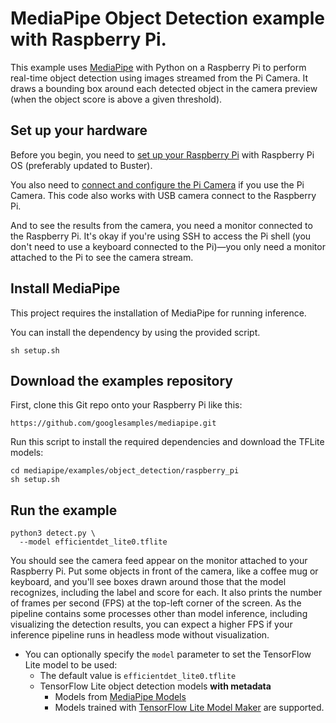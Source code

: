 # MediaPipe Object Detection example with Raspberry Pi.

This example uses [MediaPipe](https://github.com/google/mediapipe) with Python on
a Raspberry Pi to perform real-time object detection using images streamed from
the Pi Camera. It draws a bounding box around each detected object in the camera
preview (when the object score is above a given threshold).

## Set up your hardware

Before you begin, you need to
[set up your Raspberry Pi](https://projects.raspberrypi.org/en/projects/raspberry-pi-setting-up)
with Raspberry Pi OS (preferably updated to Buster).

You also need to [connect and configure the Pi Camera](
https://www.raspberrypi.org/documentation/configuration/camera.md) if you use
the Pi Camera. This code also works with USB camera connect to the Raspberry Pi.

And to see the results from the camera, you need a monitor connected
to the Raspberry Pi. It's okay if you're using SSH to access the Pi shell
(you don't need to use a keyboard connected to the Pi)—you only need a monitor
attached to the Pi to see the camera stream.

## Install MediaPipe

This project requires the installation of MediaPipe for running inference.

You can install the dependency by using the provided script.

```
sh setup.sh
```

## Download the examples repository

First, clone this Git repo onto your Raspberry Pi like this:

```
https://github.com/googlesamples/mediapipe.git
```

Run this script to install the required dependencies and download the TFLite models:

```
cd mediapipe/examples/object_detection/raspberry_pi
sh setup.sh
```

## Run the example

```
python3 detect.py \
  --model efficientdet_lite0.tflite
```

You should see the camera feed appear on the monitor attached to your Raspberry
Pi. Put some objects in front of the camera, like a coffee mug or keyboard, and
you'll see boxes drawn around those that the model recognizes, including the
label and score for each. It also prints the number of frames per second (FPS)
at the top-left corner of the screen. As the pipeline contains some processes
other than model inference, including visualizing the detection results, you can
expect a higher FPS if your inference pipeline runs in headless mode without
visualization.

*   You can optionally specify the `model` parameter to set the TensorFlow Lite
    model to be used:
    *   The default value is `efficientdet_lite0.tflite`
    *   TensorFlow Lite object detection models **with metadata**  
        * Models from [MediaPipe Models](https://developers.google.com/mediapipe/solutions/vision/object_detector/index#models)
        * Models trained with [TensorFlow Lite Model Maker](https://developers.google.com/mediapipe/solutions/customization/object_detector) are supported.

